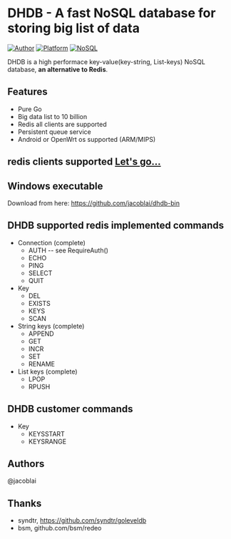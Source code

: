 # DHDB - A fast NoSQL database for storing big list of data

[![Author](https://img.shields.io/badge/author-@jacoblai-blue.svg?style=flat)](http://www.icoolpy.com/) [![Platform](https://img.shields.io/badge/platform-Linux,%20OpenWrt,%20Mac,%20Windows-green.svg?style=flat)](https://github.com/jacoblai/dhdb) [![NoSQL](https://img.shields.io/badge/db-NoSQL-pink.svg?tyle=flat)](https://github.com/jacoblai/dhdb)


DHDB is a high performace key-value(key-string, List-keys) NoSQL database, __an alternative to Redis__.

## Features

* Pure Go 
* Big data list to 10 billion
* Redis all clients are supported
* Persistent queue service
* Android or OpenWrt os supported (ARM/MIPS)

## redis clients supported [Let's go...](https://redis.io/clients)

## Windows executable

Download from here: https://github.com/jacoblai/dhdb-bin

## DHDB supported redis implemented commands

 - Connection (complete)
   - AUTH -- see RequireAuth()
   - ECHO
   - PING
   - SELECT
   - QUIT
 - Key 
   - DEL
   - EXISTS
   - KEYS
   - SCAN
 - String keys (complete)
   - APPEND
   - GET
   - INCR
   - SET
   - RENAME
 - List keys (complete)
   - LPOP
   - RPUSH

## DHDB customer commands

 - Key 
   - KEYSSTART
   - KEYSRANGE

## Authors

@jacoblai

## Thanks

* syndtr, https://github.com/syndtr/goleveldb
* bsm, github.com/bsm/redeo
